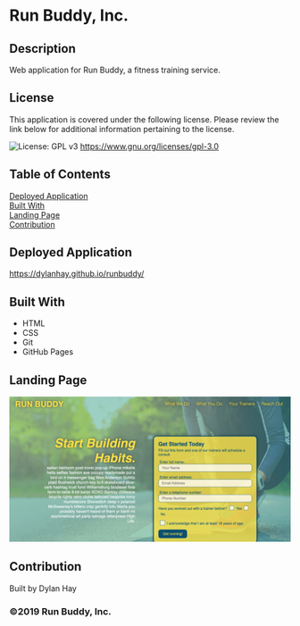 # Run Buddy, Inc.

## Description
Web application for Run Buddy, a fitness training service.

## License  
This application is covered under the following license. Please review the link below for additional information pertaining to the license.
    
![License: GPL v3](https://img.shields.io/badge/License-GPLv3-blue.svg)
https://www.gnu.org/licenses/gpl-3.0

## Table of Contents
[Deployed Application](#deployed-application)  
[Built With](#built-with)  
[Landing Page](#landing-page)  
[Contribution](#contribution) 

## Deployed Application
https://dylanhay.github.io/runbuddy/
## Built With
* HTML
* CSS
* Git
* GitHub Pages

## Landing Page
![Screenshot](./assets/images/rb-land.png "Landing Page")

## Contribution
Built by Dylan Hay

### ©️2019 Run Buddy, Inc.
